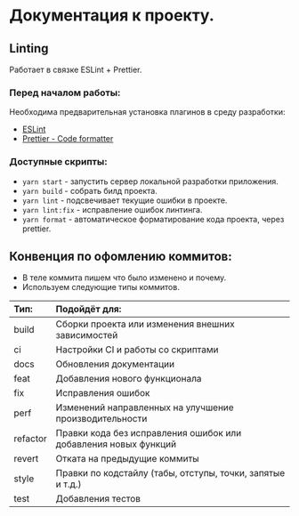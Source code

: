 # Документация к проекту.

## Linting

Работает в связке ESLint + Prettier.

### Перед началом работы:

Необходима предварительная установка плагинов в среду разработки:

* [ESLint](https://marketplace.visualstudio.com/items?itemName=dbaeumer.vscode-eslint "Ссылка на плагин для VSCode")
* [Prettier - Code formatter](https://marketplace.visualstudio.com/items?itemName=esbenp.prettier-vscode "Ссылка на плагин для VSCode")


### Доступные скрипты:

* `yarn start` - запустить сервер локальной разработки приложения.
* `yarn build` - собрать билд проекта.
* `yarn lint` - подсвечивает текущие ошибки в проекте.
* `yarn lint:fix` - исправление ошибок линтинга.
* `yarn format` - автоматическое форматирование кода проекта, через prettier.


## Конвенция по офомлению коммитов:

* В теле коммита пишем что было изменено и почему.
* Используем следующие типы коммитов.

| Тип: | Подойдёт для: |
|:----|:----|
| build | Сборки проекта или изменения внешних зависимостей |
| ci | Настройки CI и работы со скриптами |
| docs | Обновления документации |
| feat | Добавления нового функционала |
| fix | Исправления ошибок |
| perf | Изменений направленных на улучшение производительности |
| refactor | Правки кода без исправления ошибок или добавления новых функций |
| revert | Отката на предыдущие коммиты |
| style | Правки по кодстайлу (табы, отступы, точки, запятые и т.д.) |
| test | Добавления тестов |
